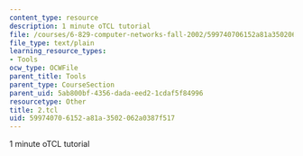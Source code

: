 ```yaml
---
content_type: resource
description: 1 minute oTCL tutorial
file: /courses/6-829-computer-networks-fall-2002/599740706152a81a3502062a0387f517_2.tcl
file_type: text/plain
learning_resource_types:
- Tools
ocw_type: OCWFile
parent_title: Tools
parent_type: CourseSection
parent_uid: 5ab800bf-4356-dada-eed2-1cdaf5f84996
resourcetype: Other
title: 2.tcl
uid: 59974070-6152-a81a-3502-062a0387f517
---
```

1 minute oTCL tutorial

